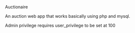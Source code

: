Auctionaire

An auction web app that works basically using php and mysql. 

Admin privilege requires user_privilege to be set at 100


